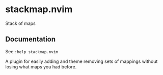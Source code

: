 # stackmap.nvim
Stack of maps

## Documentation

See `:help stackmap.nvim`

A plugin for easily adding and theme removing sets of mappings without losing what maps you had before.
